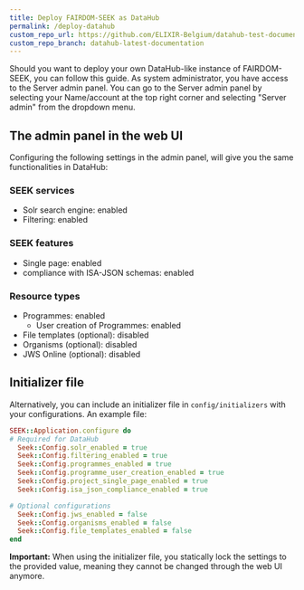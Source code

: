 ```yaml
---
title: Deploy FAIRDOM-SEEK as DataHub
permalink: /deploy-datahub
custom_repo_url: https://github.com/ELIXIR-Belgium/datahub-test-documentation
custom_repo_branch: datahub-latest-documentation
---
```


Should you want to deploy your own DataHub-like instance of FAIRDOM-SEEK, you can follow this guide.
As system administrator, you have access to the Server admin panel. You can go to the Server admin panel by selecting your Name/account at the top right corner and selecting "Server admin" from the dropdown menu.

## The admin panel in the web UI
Configuring the following settings in the admin panel, will give you the same functionalities in DataHub:

### SEEK services
- Solr search engine: enabled
- Filtering: enabled

### SEEK features
- Single page: enabled
- compliance with ISA-JSON schemas: enabled

### Resource types
- Programmes: enabled
  - User creation of Programmes: enabled
- File templates (optional): disabled
- Organisms (optional): disabled
- JWS Online (optional): disabled

## Initializer file

Alternatively, you can include an initializer file in `config/initializers` with your configurations. An example file:

```ruby
SEEK::Application.configure do
# Required for DataHub
  Seek::Config.solr_enabled = true
  Seek::Config.filtering_enabled = true
  Seek::Config.programmes_enabled = true
  Seek::Config.programme_user_creation_enabled = true
  Seek::Config.project_single_page_enabled = true
  Seek::Config.isa_json_compliance_enabled = true

# Optional configurations
  Seek::Config.jws_enabled = false
  Seek::Config.organisms_enabled = false
  Seek::Config.file_templates_enabled = false
end
```

**Important:** When using the initializer file, you statically lock the settings to the provided value, meaning they cannot be changed through the web UI anymore.
